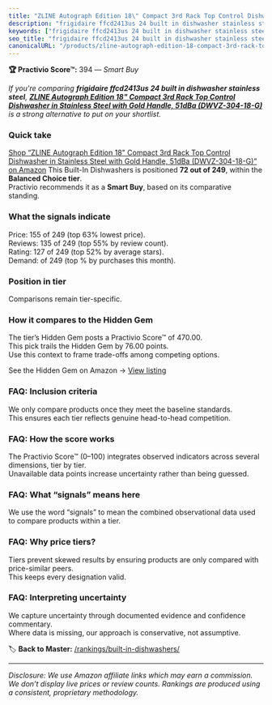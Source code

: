 ```yaml
---
title: "ZLINE Autograph Edition 18\" Compact 3rd Rack Top Control Dishwasher in Stainless Steel with Gold Handle, 51dBa (DWVZ-304-18-G)"
description: "frigidaire ffcd2413us 24 built in dishwasher stainless steel: Data-driven within Balanced Choice ranking using the Practivio Score™. Positioned by quality, val…"
keywords: ["frigidaire ffcd2413us 24 built in dishwasher stainless steel"]
seo_title: "frigidaire ffcd2413us 24 built in dishwasher stainless steel — Smart Buy Balanced Choice (2025)"
canonicalURL: "/products/zline-autograph-edition-18-compact-3rd-rack-top-control-dishwasher-in-stainless-steel-with-gold-handle-51dba-dwvz-304-18-g-B09QBTY9PY/"
---
```


**🏆 Practivio Score™:** 394 — _Smart Buy_


*If you're comparing **frigidaire ffcd2413us 24 built in dishwasher stainless steel**, **[ZLINE Autograph Edition 18" Compact 3rd Rack Top Control Dishwasher in Stainless Steel with Gold Handle, 51dBa (DWVZ-304-18-G)](https://www.amazon.com/dp/B09QBTY9PY?tag=practivio-20)** is a strong alternative to put on your shortlist.*
### Quick take
[Shop “ZLINE Autograph Edition 18" Compact 3rd Rack Top Control Dishwasher in Stainless Steel with Gold Handle, 51dBa (DWVZ-304-18-G)” on Amazon](https://www.amazon.com/dp/B09QBTY9PY?tag=practivio-20)
This Built-In Dishwashers is positioned **72 out of 249**, within the **Balanced Choice tier**.  
Practivio recommends it as a **Smart Buy**, based on its comparative standing.

### What the signals indicate
Price: 155 of 249 (top 63% lowest price).  
Reviews: 135 of 249 (top 55% by review count).  
Rating: 127 of 249 (top 52% by average stars).  
Demand:  of 249 (top % by purchases this month).

### Position in tier
Comparisons remain tier-specific.

### How it compares to the Hidden Gem
The tier’s Hidden Gem posts a Practivio Score™ of 470.00.  
This pick trails the Hidden Gem by 76.00 points.  
Use this context to frame trade-offs among competing options.  

See the Hidden Gem on Amazon → [View listing](https://www.amazon.com/dp/B01MQGDIAR?tag=practivio-20)

### FAQ: Inclusion criteria
We only compare products once they meet the baseline standards.  
This ensures each tier reflects genuine head-to-head competition.

### FAQ: How the score works
The Practivio Score™ (0–100) integrates observed indicators across several dimensions, tier by tier.  
Unavailable data points increase uncertainty rather than being guessed.

### FAQ: What “signals” means here
We use the word “signals” to mean the combined observational data used to compare products within a tier.

### FAQ: Why price tiers?
Tiers prevent skewed results by ensuring products are only compared with price-similar peers.  
This keeps every designation valid.

### FAQ: Interpreting uncertainty
We capture uncertainty through documented evidence and confidence commentary.  
Where data is missing, our approach is conservative, not assumptive.


🏷️ **Back to Master:** [/rankings/built-in-dishwashers/](/rankings/built-in-dishwashers/)

---
_Disclosure: We use Amazon affiliate links which may earn a commission. We don’t display live prices or review counts. Rankings are produced using a consistent, proprietary methodology._
